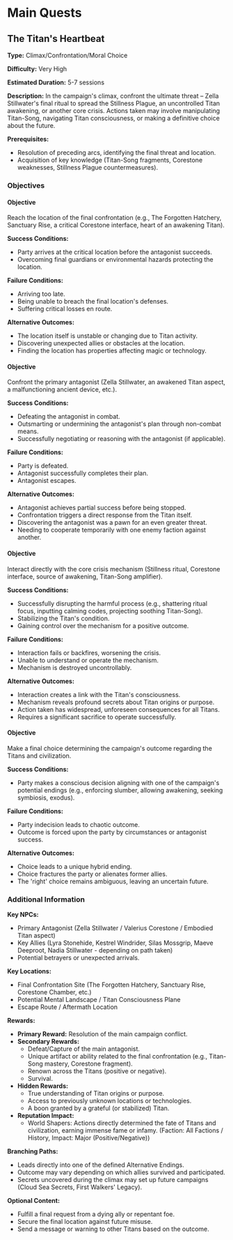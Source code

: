 # Main Quests

## The Titan's Heartbeat

**Type:** Climax/Confrontation/Moral Choice

**Difficulty:** Very High

**Estimated Duration:** 5-7 sessions

**Description:** In the campaign's climax, confront the ultimate threat – Zella Stillwater's final ritual to spread the Stillness Plague, an uncontrolled Titan awakening, or another core crisis. Actions taken may involve manipulating Titan-Song, navigating Titan consciousness, or making a definitive choice about the future.

**Prerequisites:**
- Resolution of preceding arcs, identifying the final threat and location.
- Acquisition of key knowledge (Titan-Song fragments, Corestone weaknesses, Stillness Plague countermeasures).

### Objectives

#### Objective

Reach the location of the final confrontation (e.g., The Forgotten Hatchery, Sanctuary Rise, a critical Corestone interface, heart of an awakening Titan).

**Success Conditions:**
- Party arrives at the critical location before the antagonist succeeds.
- Overcoming final guardians or environmental hazards protecting the location.

**Failure Conditions:**
- Arriving too late.
- Being unable to breach the final location's defenses.
- Suffering critical losses en route.

**Alternative Outcomes:**
- The location itself is unstable or changing due to Titan activity.
- Discovering unexpected allies or obstacles at the location.
- Finding the location has properties affecting magic or technology.

#### Objective

Confront the primary antagonist (Zella Stillwater, an awakened Titan aspect, a malfunctioning ancient device, etc.).

**Success Conditions:**
- Defeating the antagonist in combat.
- Outsmarting or undermining the antagonist's plan through non-combat means.
- Successfully negotiating or reasoning with the antagonist (if applicable).

**Failure Conditions:**
- Party is defeated.
- Antagonist successfully completes their plan.
- Antagonist escapes.

**Alternative Outcomes:**
- Antagonist achieves partial success before being stopped.
- Confrontation triggers a direct response from the Titan itself.
- Discovering the antagonist was a pawn for an even greater threat.
- Needing to cooperate temporarily with one enemy faction against another.

#### Objective

Interact directly with the core crisis mechanism (Stillness ritual, Corestone interface, source of awakening, Titan-Song amplifier).

**Success Conditions:**
- Successfully disrupting the harmful process (e.g., shattering ritual focus, inputting calming codes, projecting soothing Titan-Song).
- Stabilizing the Titan's condition.
- Gaining control over the mechanism for a positive outcome.

**Failure Conditions:**
- Interaction fails or backfires, worsening the crisis.
- Unable to understand or operate the mechanism.
- Mechanism is destroyed uncontrollably.

**Alternative Outcomes:**
- Interaction creates a link with the Titan's consciousness.
- Mechanism reveals profound secrets about Titan origins or purpose.
- Action taken has widespread, unforeseen consequences for all Titans.
- Requires a significant sacrifice to operate successfully.

#### Objective

Make a final choice determining the campaign's outcome regarding the Titans and civilization.

**Success Conditions:**
- Party makes a conscious decision aligning with one of the campaign's potential endings (e.g., enforcing slumber, allowing awakening, seeking symbiosis, exodus).

**Failure Conditions:**
- Party indecision leads to chaotic outcome.
- Outcome is forced upon the party by circumstances or antagonist success.

**Alternative Outcomes:**
- Choice leads to a unique hybrid ending.
- Choice fractures the party or alienates former allies.
- The 'right' choice remains ambiguous, leaving an uncertain future.

### Additional Information

**Key NPCs:**
- Primary Antagonist (Zella Stillwater / Valerius Corestone / Embodied Titan aspect)
- Key Allies (Lyra Stonehide, Kestrel Windrider, Silas Mossgrip, Maeve Deeproot, Nadia Stillwater - depending on path taken)
- Potential betrayers or unexpected arrivals.

**Key Locations:**
- Final Confrontation Site (The Forgotten Hatchery, Sanctuary Rise, Corestone Chamber, etc.)
- Potential Mental Landscape / Titan Consciousness Plane
- Escape Route / Aftermath Location

**Rewards:**
- **Primary Reward:** Resolution of the main campaign conflict.
- **Secondary Rewards:**
  - Defeat/Capture of the main antagonist.
  - Unique artifact or ability related to the final confrontation (e.g., Titan-Song mastery, Corestone fragment).
  - Renown across the Titans (positive or negative).
  - Survival.
- **Hidden Rewards:**
  - True understanding of Titan origins or purpose.
  - Access to previously unknown locations or technologies.
  - A boon granted by a grateful (or stabilized) Titan.
- **Reputation Impact:**
  - World Shapers: Actions directly determined the fate of Titans and civilization, earning immense fame or infamy. (Faction: All Factions / History, Impact: Major (Positive/Negative))

**Branching Paths:**
- Leads directly into one of the defined Alternative Endings.
- Outcome may vary depending on which allies survived and participated.
- Secrets uncovered during the climax may set up future campaigns (Cloud Sea Secrets, First Walkers' Legacy).

**Optional Content:**
- Fulfill a final request from a dying ally or repentant foe.
- Secure the final location against future misuse.
- Send a message or warning to other Titans based on the outcome.